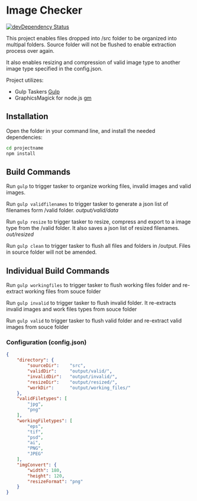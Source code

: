 # Image Checker

[![devDependency Status](https://david-dm.org/sanjitster/gulp-image-checker/dev-status.svg)](https://david-dm.org/sanjitster/gulp-image-checker#info=devDependencies)

This project enables files dropped into /src folder to be organized into multipal folders. Source folder will not be flushed to enable extraction process over again.

It also enables resizing and compression of valid image type to another image type specified in the config.json.

Project utilizes:

- Gulp Taskers [Gulp](http://gulpjs.com/)
- GraphicsMagick for node.js [gm](http://aheckmann.github.io/gm/)

## Installation

Open the folder in your command line, and install the needed dependencies:

```bash
cd projectname
npm install
```

## Build Commands

Run `gulp` to trigger tasker to organize working files, invalid images and valid images.

Run `gulp validfilenames` to trigger tasker to generate a json list of filenames form /valid folder. *output/valid/data*

Run `gulp resize` to trigger tasker to resize, compress and export to a image type from the /valid folder. It also saves a json list of resized filenames. *out/resized*

Run `gulp clean` to trigger tasker to flush all files and folders in /output. Files in source folder will not be amended.


## Individual Build Commands

Run `gulp workingfiles` to trigger tasker to flush working files folder and re-extract working files from souce folder

Run `gulp invalid` to trigger tasker to flush invalid folder. It re-extracts invalid images and work files types from souce folder

Run `gulp valid` to trigger tasker to flush valid folder and re-extract valid images from souce folder


### Configuration (config.json)

```json
{
    "directory": {
        "sourceDir":    "src",
        "validDir":     "output/valid/",
        "invalidDir":   "output/invalid/",
        "resizeDir":    "output/resized/",
        "workDir":      "output/working_files/"
    },
    "validFiletypes": [
        "jpg",
        "png"
    ],
    "workingFiletypes": [
        "eps",
        "tif",
        "psd",
        "ai",
        "PNG",
        "JPEG"
    ],
    "imgConvert": {
        "width": 180,
        "height": 120,
        "resizeFormat": "png"
    }
}
```
